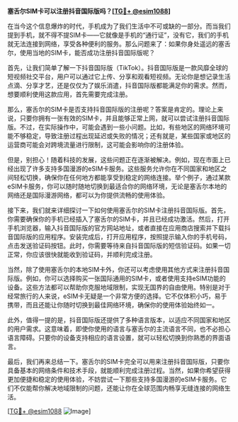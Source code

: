 **塞舌尔SIM卡可以注册抖音国际版吗？[[TG💪+ @esim1088](https://t.me/s/esim1088)]**

在当今这个信息爆炸的时代，手机成为了我们生活中不可或缺的一部分。而当我们提到手机，就不得不提SIM卡——它就像是手机的“通行证”，没有它，我们的手机就无法连接到网络，享受各种便利的服务。那么问题来了：如果你身处遥远的塞舌尔，使用当地的SIM卡，能否成功注册抖音国际版呢？

首先，让我们简单了解一下抖音国际版（TikTok）。抖音国际版是一款风靡全球的短视频社交平台，用户可以通过它上传、分享和观看短视频。无论你是想记录生活点滴、分享才艺，还是仅仅为了娱乐消遣，抖音国际版都能满足你的需求。然而，想要顺利使用这款应用，首先需要完成注册。

那么，塞舌尔的SIM卡是否支持抖音国际版的注册呢？答案是肯定的。理论上来说，只要你拥有一张有效的SIM卡，并且能够正常上网，就可以尝试注册抖音国际版。不过，在实际操作中，可能会遇到一些小问题。比如，有些地区的网络环境可能不够稳定，导致注册过程出现延迟或失败的情况；还有就是，某些国家或地区的运营商可能会对跨境流量进行限制，这可能会影响你的注册体验。

但是，别担心！随着科技的发展，这些问题正在逐渐被解决。例如，现在市面上已经出现了许多支持多国漫游的eSIM卡服务。这些服务允许你在不同国家和地区之间轻松切换，确保你在任何地方都能享受到稳定的网络连接。举个例子，通过某款eSIM卡服务，你可以随时随地切换到最适合你的网络环境，无论是塞舌尔本地的网络还是国际漫游网络，都可以为你提供流畅的使用体验。

接下来，我们就来详细探讨一下如何使用塞舌尔的SIM卡注册抖音国际版。首先，你需要确保你的手机已经插入了塞舌尔的SIM卡，并且已经成功激活。然后，打开手机浏览器，输入抖音国际版的官方网站地址，或者直接在应用商店搜索并下载抖音国际版的应用程序。安装完成后，打开应用程序，按照提示输入你的手机号码，点击发送验证码按钮。此时，你需要等待来自抖音国际版的短信验证码。如果一切正常，你应该很快就能收到验证码，并顺利完成注册。

当然，除了使用塞舌尔的本地SIM卡外，你还可以考虑使用其他方式来注册抖音国际版。例如，你可以选择购买一张国际通用的SIM卡，或者使用支持eSIM功能的设备。这些方法都可以帮助你克服地域限制，实现无国界的自由使用。特别是对于经常旅行的人来说，eSIM卡无疑是一个非常方便的选择。它不仅体积小巧，易于携带，而且还能让你随时切换到最佳网络环境，确保你的使用体验始终如一。

此外，值得一提的是，抖音国际版还提供了多种语言版本，以适应不同国家和地区的用户需求。这意味着，即使你使用的语言与塞舌尔的主流语言不同，也不必担心语言障碍。只要你的设备支持相应的语言设置，就可以轻松切换到你熟悉的界面语言。

最后，我们再来总结一下。塞舌尔的SIM卡完全可以用来注册抖音国际版，只要你具备基本的网络条件和技术手段，就能顺利完成注册过程。当然，如果你希望获得更加便捷和稳定的使用体验，不妨尝试一下那些支持多国漫游的eSIM卡服务。它们不仅能帮你解决地域限制的问题，还能让你在全球范围内畅享无缝连接的网络生活。

[[TG💪+ @esim1088](https://t.me/s/esim1088) ![Image](https://i.postimg.cc/4NQfJmqS/Snipaste-2025-05-13-00-14-12.png)]